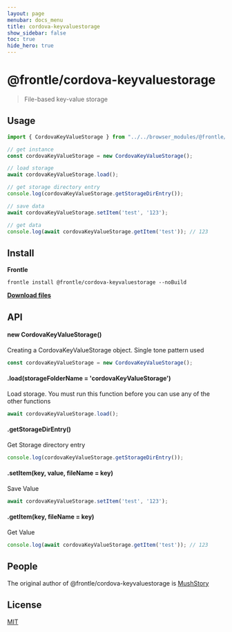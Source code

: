 ```yaml
---
layout: page
menubar: docs_menu
title: cordova-keyvaluestorage
show_sidebar: false
toc: true
hide_hero: true
---
```


# @frontle/cordova-keyvaluestorage

> File-based key-value storage

## Usage

```javascript
import { CordovaKeyValueStorage } from "../../browser_modules/@frontle/cordova-keyvaluestorage/index.js";

// get instance
const cordovaKeyValueStorage = new CordovaKeyValueStorage();

// load storage
await cordovaKeyValueStorage.load();

// get storage directory entry
console.log(cordovaKeyValueStorage.getStorageDirEntry());

// save data
await cordovaKeyValueStorage.setItem('test', '123');

// get data
console.log(await cordovaKeyValueStorage.getItem('test')); // 123
```

## Install

**Frontle**

```shell
frontle install @frontle/cordova-keyvaluestorage --noBuild
```

[**Download files**](https://github.com/Frontle-Foundation/cordova-keyvaluestorage)

## API

#### new CordovaKeyValueStorage()

Creating a CordovaKeyValueStorage object. Single tone pattern used

```javascript
const cordovaKeyValueStorage = new CordovaKeyValueStorage();
```

#### .load(storageFolderName = 'cordovaKeyValueStorage')

Load storage. You must run this function before you can use any of the other functions

```javascript
await cordovaKeyValueStorage.load();
```

#### .getStorageDirEntry()

Get Storage directory entry

```javascript
console.log(cordovaKeyValueStorage.getStorageDirEntry());
```

#### .setItem(key, value, fileName = key)

Save Value

```javascript
await cordovaKeyValueStorage.setItem('test', '123');
```

#### .getItem(key, fileName = key)

Get Value

```javascript
console.log(await cordovaKeyValueStorage.getItem('test')); // 123
```

## People

The original author of @frontle/cordova-keyvaluestorage is [MushStory](https://github.com/MushStory)

## License

[MIT](https://github.com/Frontle-Foundation/cordova-keyvaluestorage/blob/main/LICENSE)
